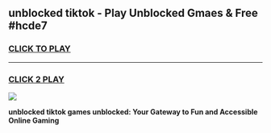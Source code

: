 
## unblocked tiktok - Play Unblocked Gmaes & Free #hcde7
<h3>
<a href="https://news.freeplayer.one?title=unblocked_tiktok&ref=24F">CLICK TO PLAY</a></h3>
<hr>

<h3>
<a href="https://news.freeplayer.one?title=unblocked_tiktok&ref=24F">CLICK 2 PLAY</a>
  
</h3>

<a href="https://news.freeplayer.one?title=unblocked_tiktok&ref=24F/"><img src="https://clearcache.store/games.png"></a>


**unblocked tiktok games unblocked: Your Gateway to Fun and Accessible Online Gaming**
